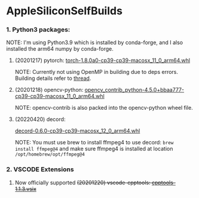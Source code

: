 # AppleSiliconSelfBuilds

### 1. Python3 packages:

NOTE: I'm using Python3.9 which is installed by conda-forge, and I also installed the arm64 numpy by conda-forge.

1. (20201217) pytorch: [torch-1.8.0a0-cp39-cp39-macosx_11_0_arm64.whl](./builds/torch-1.8.0a0-cp39-cp39-macosx_11_0_arm64.whl)

   NOTE: Currently not using OpenMP in building due to deps errors. Building details refer to [thread](https://github.com/pytorch/pytorch/issues/48145#issuecomment-747631341).
   
2. (20201218) opencv-python: [opencv_contrib_python-4.5.0+bbaa777-cp39-cp39-macosx_11_0_arm64.whl](./builds/opencv_contrib_python-4.5.0+bbaa777-cp39-cp39-macosx_11_0_arm64.whl)

   NOTE: opencv-contrib is also packed into the opencv-python wheel
   file.
   
3. (20220420) decord: 

   [decord-0.6.0-cp39-cp39-macosx_12_0_arm64.whl](./builds/decord-0.6.0-cp39-cp39-macosx_12_0_arm64.whl)
   
   NOTE: You must use brew to install ffmpeg4 to use decord: `brew install ffmpeg@4` and make sure ffmpeg4 is installed at location `/opt/homebrew/opt/ffmpeg@4`

### 2. VSCODE Extensions

1. Now officially supported ~~(20201220) vscode-cpptools: [cpptools-1.1.3.vsix](./builds/cpptools-1.1.3.vsix)~~

   
